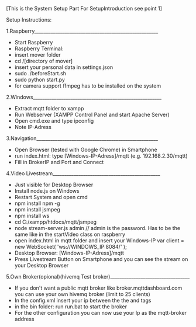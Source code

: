 [This is the System Setup Part
For SetupIntroduction see point 1]

Setup Instructions:

1.Raspberry_____________________________________________________

- Start Raspberry
- Raspberry Terminal: 
- insert mover folder
- cd /[directory of mover]
- insert your personal data in settings.json
- sudo ./beforeStart.sh
- sudo python start.py
- for camera support ffmpeg has to be installed on the system

2.Windows_______________________________________________________

- Extract mqtt folder to xampp
- Run Webserver (XAMPP Control Panel and start Apache Server)
- Open cmd.exe and type ipconfig
- Note IP-Adress

3.Navigation____________________________________________________

- Open Browser (tested with Google Chrome) in Smartphone
- run index.html: type [Windows-IP-Adress]/mqtt (e.g. 192.168.2.30/mqtt)
- Fill in BrokerIP and Port and Connect

4.Video Livestream______________________________________________
- Just visible for Desktop Browser
- Install node.js on Windows
- Restart System and open cmd
- npm install npm -g
- npm install jsmpeg
- npm install ws
- cd C:/xampp/htdocs/mqtt/jsmpeg
- node stream-server.js admin    // admin is the password. Has to be the same like in the startVideo class on raspberry
- open index.html in mqtt folder and insert your Windows-IP
  var client = new WebSocket( 'ws://WINDOWS_IP:8084/' ); 
- Desktop Browser: [Windows-IP-Adress]/mqtt
- Press Livestream Button on Smartphone and you can see the stream 
  on your Desktop Browser

5.Own Broker(opional)(hivemq Test broker)__________________________________
- If you don't want a public mqtt broker like broker.mqttdashboard.com you can use
your own hivemq broker (limit to 25 clients)
- In the config.xml insert your ip between the the <tcp-listener> and <websocket-listener> tags
- in the bin folder: run run.bat to start the broker
- For the other configuration you can now use your Ip as the mqtt-broker address

